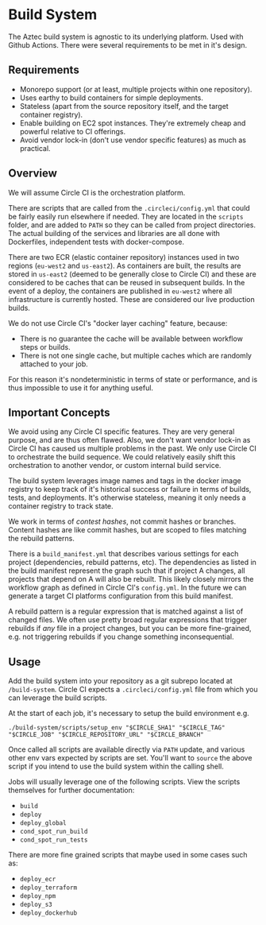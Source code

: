 # Build System

The Aztec build system is agnostic to its underlying platform. Used with Github Actions. There were several requirements to be met in it's design.

## Requirements

- Monorepo support (or at least, multiple projects within one repository).
- Uses earthy to build containers for simple deployments.
- Stateless (apart from the source repository itself, and the target container registry).
- Enable building on EC2 spot instances. They're extremely cheap and powerful relative to CI offerings.
- Avoid vendor lock-in (don't use vendor specific features) as much as practical.

## Overview

We will assume Circle CI is the orchestration platform.

There are scripts that are called from the `.circleci/config.yml` that could be fairly easily run elsewhere if needed. They are located in the `scripts` folder, and are added to `PATH` so they can be called from project directories. The actual building of the services and libraries are all done with Dockerfiles, independent tests with docker-compose.

There are two ECR (elastic container repository) instances used in two regions (`eu-west2` and `us-east2`). As containers are built, the results are stored in `us-east2` (deemed to be generally close to Circle CI) and these are considered to be caches that can be reused in subsequent builds. In the event of a deploy, the containers are published in `eu-west2` where all infrastructure is currently hosted. These are considered our live production builds.

We do not use Circle CI's "docker layer caching" feature, because:

- There is no guarantee the cache will be available between workflow steps or builds.
- There is not one single cache, but multiple caches which are randomly attached to your job.

For this reason it's nondeterministic in terms of state or performance, and is thus impossible to use it for anything useful.

## Important Concepts

We avoid using any Circle CI specific features. They are very general purpose, and are thus often flawed. Also, we don't want vendor lock-in as Circle CI has caused us multiple problems in the past. We only use Circle CI to orchestrate the build sequence. We could relatively easily shift this orchestration to another vendor, or custom internal build service.

The build system leverages image names and tags in the docker image registry to keep track of it's historical success or failure in terms of builds, tests, and deployments. It's otherwise stateless, meaning it only needs a container registry to track state.

We work in terms of _contest hashes_, not commit hashes or branches. Content hashes are like commit hashes, but are scoped to files matching the rebuild patterns.

There is a `build_manifest.yml` that describes various settings for each project (dependencies, rebuild patterns, etc). The dependencies as listed in the build manifest represent the graph such that if project A changes, all projects that depend on A will also be rebuilt. This likely closely mirrors the workflow graph as defined in Circle CI's `config.yml`. In the future we can generate a target CI platforms configuration from this build manifest.

A rebuild pattern is a regular expression that is matched against a list of changed files. We often use pretty broad regular expressions that trigger rebuilds if _any_ file in a project changes, but you can be more fine-grained, e.g. not triggering rebuilds if you change something inconsequential.

## Usage

Add the build system into your repository as a git subrepo located at `/build-system`. Circle CI expects a `.circleci/config.yml` file from which you can leverage the build scripts.

At the start of each job, it's necessary to setup the build environment e.g.

```
./build-system/scripts/setup_env "$CIRCLE_SHA1" "$CIRCLE_TAG" "$CIRCLE_JOB" "$CIRCLE_REPOSITORY_URL" "$CIRCLE_BRANCH"
```

Once called all scripts are available directly via `PATH` update, and various other env vars expected by scripts are set. You'll want to `source` the above script if you intend to use the build system within the calling shell.

Jobs will usually leverage one of the following scripts. View the scripts themselves for further documentation:

- `build`
- `deploy`
- `deploy_global`
- `cond_spot_run_build`
- `cond_spot_run_tests`

There are more fine grained scripts that maybe used in some cases such as:

- `deploy_ecr`
- `deploy_terraform`
- `deploy_npm`
- `deploy_s3`
- `deploy_dockerhub`
